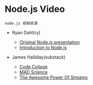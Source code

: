 Node.js Video
===

    node.js 视频资源

- Ryan Dahl(ry)
    - [Original Node.js presentation](https://www.youtube.com/watch?v=ztspvPYybIY)
    - [Introduction to Node.js](https://www.youtube.com/watch?v=jo_B4LTHi3I)

- James Halliday(substack)
    - [Code Collage](https://www.youtube.com/watch?v=zgt-jNqbxF8)
    - [MAD Science](https://www.youtube.com/watch?v=9nOs4rpFxqQ)
    - [The Awesome Power Of Streams](https://www.youtube.com/watch?v=lQAV3bPOYHo)

